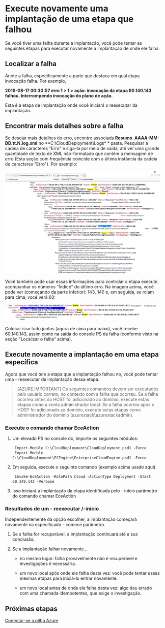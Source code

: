 <properties
    pageTitle="Execute novamente uma implantação de uma etapa que falhou | Microsoft Azure"
    description="Se você tiver uma falha durante a implantação, você pode tentar as seguintes etapas para executar novamente a implantação de onde ele falha."
    services="azure-stack"
    documentationCenter=""
    authors="ErikjeMS"
    manager="byronr"
    editor=""/>

<tags
    ms.service="azure-stack"
    ms.workload="na"
    ms.tgt_pltfrm="na"
    ms.devlang="na"
    ms.topic="get-started-article"
    ms.date="09/26/2016"
    ms.author="erikje"/>
    
# <a name="rerun-a-deployment-from-a-failed-step"></a>Execute novamente uma implantação de uma etapa que falhou
  
Se você tiver uma falha durante a implantação, você pode tentar as seguintes etapas para executar novamente a implantação de onde ele falha.

## <a name="find-the-failure"></a>Localizar a falha

Anote a falha, especificamente a parte que destaca em qual etapa invocação falha. Por exemplo,

**2016-08-17 00:30:57 erro 1 > 1 > ação: invocação da etapa 60.140.143 falhou. Interrompendo invocação do plano de ação.**

Esta é a etapa de implantação onde você iniciará o reexecutar da implantação.

## <a name="find-more-detail-on-the-failure"></a>Encontrar mais detalhes sobre a falha

Se desejar mais detalhes do erro, encontre associada **Resumo. AAAA-MM-DD.tt.N.log.xml** no **C:\CloudDeployment\Logs\* * pasta.
Pesquisar a cadeia de caracteres "Erro" e siga-la por meio de saída, até ver uma grande quantidade de texto de XML não-formatado que contém a mensagem de erro (Esta seção com frequência coincide com a última instância da cadeia de caracteres "Erro"). Por exemplo:

![Exemplo de erro](media/azure-stack-rerun-deploy/image01.png)

Você também pode usar essas informações para controlar a etapa execute, acompanhar os números "Índice" do último erro. Na imagem acima, você pode ver (começando da parte inferior): 143, 140 e, em seguida, se rolam para cima, você verá 60:

![Exemplo de erro](media/azure-stack-rerun-deploy/image02.png)

Colocar isso tudo juntos (agora de cima para baixo), você recebe 60.140.143, assim como na saída do console PS da falha (conforme visto na seção "Localizar o falha" acima).

## <a name="rerun-the-deployment-at-a-specific-step"></a>Execute novamente a implantação em uma etapa específica

Agora que você tem a etapa que a implantação falhou no, você pode tentar uma - reexecutar da implantação dessa etapa.

> [AZURE.IMPORTANT] Os seguintes comandos devem ser executados pelo usuário correto, no contexto com a falha que ocorreu. Se a falha ocorreu antes do HOST foi adicionado ao domínio, execute estas etapas como a conta administrador local. Se a falha ocorreu após o HOST foi adicionado ao domínio, execute estas etapas como administrador do domínio (azurestack\azurestackadmin).

### <a name="execute-the-invoke-eceaction-command"></a>Execute o comando chamar EceAction

1. Um elevado PS no console do, importe os seguintes módulos:

        Import-Module C:\CloudDeployment\CloudDeployment.psd1 -Force
        Import-Module C:\CloudDeployment\ECEngine\EnterpriseCloudEngine.psd1 -Force 

2. Em seguida, execute o seguinte comando (exemplo acima usado aqui):

        Invoke-EceAction -RolePath Cloud -ActionType Deployment -Start 60.140.143 -Verbose

3.  Isso iniciará a implantação da etapa identificada pelo - início parâmetro do comando chamar EceAction

### <a name="results-of-a--rerun-start"></a>Resultados de um - reexecutar /-início

Independentemente da opção escolher, a implantação começará novamente na especificado - comece parâmetro.

1.  Se a falha for recuperável, a implantação continuará até a sua conclusão.

2.  Se a implantação falhar novamente...
    
    - no mesmo lugar: falha provavelmente não é recuperável e investigações é necessária.

    - um novo local após onde ele falha desta vez: você pode tentar essas mesmas etapas para iniciá-lo entrar novamente.

    - um novo local antes de onde ele falha desta vez: algo deu errado com uma chamada idempotentes, que exige o investigação.

## <a name="next-steps"></a>Próximas etapas

[Conectar-se a pilha Azure](azure-stack-connect-azure-stack.md)







